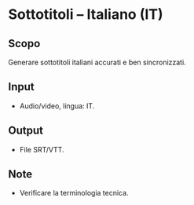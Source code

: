 # Sottotitoli – Italiano (IT)

## Scopo
Generare sottotitoli italiani accurati e ben sincronizzati.

## Input
- Audio/video, lingua: IT.

## Output
- File SRT/VTT.

## Note
- Verificare la terminologia tecnica.
